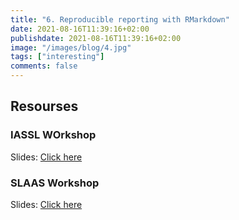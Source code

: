 ```yaml
---
title: "6. Reproducible reporting with RMarkdown"
date: 2021-08-16T11:39:16+02:00
publishdate: 2021-08-16T11:39:16+02:00
image: "/images/blog/4.jpg"
tags: ["interesting"]
comments: false
---
```


## Resourses

### IASSL WOrkshop

Slides: [Click here](/slides/rmarkdown/rmarkdownRladies_tst_IASSL.html)

### SLAAS Workshop

Slides: [Click here](/slides/rmarkdown/rmarkdownRladies_tst.html)